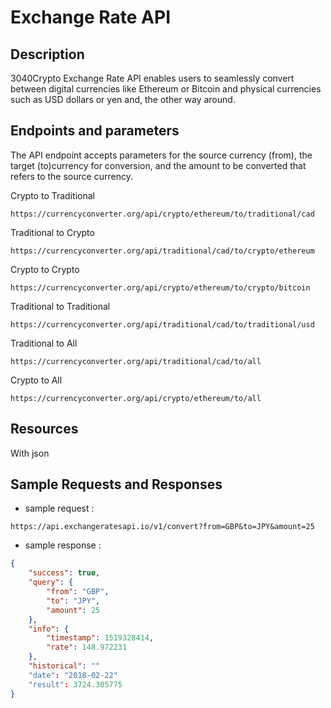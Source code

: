 # Exchange Rate API

## Description
3040Crypto Exchange Rate API enables users to seamlessly convert between digital currencies like Ethereum or Bitcoin and physical currencies such as USD dollars or yen and, the other way around.


## Endpoints and parameters

The API endpoint accepts parameters for the source currency (from), the target (to)currency for conversion, and the amount to be converted that refers to the source currency.



Crypto to Traditional

```https://currencyconverter.org/api/crypto/ethereum/to/traditional/cad```

Traditional to Crypto

```https://currencyconverter.org/api/traditional/cad/to/crypto/ethereum```

Crypto to Crypto 

```https://currencyconverter.org/api/crypto/ethereum/to/crypto/bitcoin```

Traditional to Traditional

```https://currencyconverter.org/api/traditional/cad/to/traditional/usd```

Traditional to All

```https://currencyconverter.org/api/traditional/cad/to/all```

Crypto to All

```https://currencyconverter.org/api/crypto/ethereum/to/all```

## Resources

With json

## Sample Requests and Responses
- sample request :

```url
https://api.exchangeratesapi.io/v1/convert?from=GBP&to=JPY&amount=25
```
- sample response :
```json
{
    "success": true,
    "query": {
        "from": "GBP",
        "to": "JPY",
        "amount": 25
    },
    "info": {
        "timestamp": 1519328414,
        "rate": 148.972231
    },
    "historical": ""
    "date": "2018-02-22"
    "result": 3724.305775
}
```
